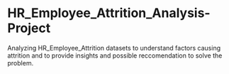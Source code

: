 # HR_Employee_Attrition_Analysis-Project
Analyzing HR_Employee_Attrition datasets to understand factors causing attrition and to provide insights and possible reccomendation to solve the problem.
